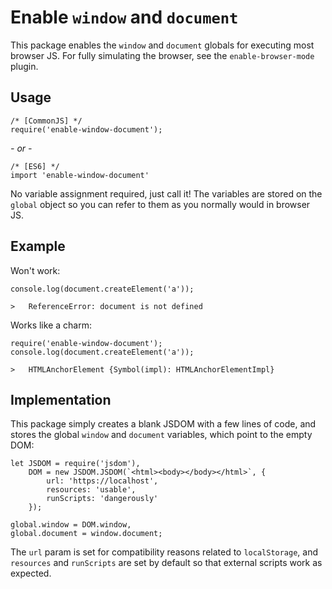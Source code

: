 # Enable `window` and `document`
This package enables the `window` and `document` globals for executing most browser JS.  For fully simulating the browser, see the `enable-browser-mode` plugin.

## Usage
```
/* [CommonJS] */
require('enable-window-document');
```
*- or -*
```
/* [ES6] */
import 'enable-window-document'
```

No variable assignment required, just call it!  The variables are stored on the `global` object so you can refer to them as you normally would in browser JS.

## Example
Won't work:

```
console.log(document.createElement('a'));

>   ReferenceError: document is not defined
```

Works like a charm:
```
require('enable-window-document');
console.log(document.createElement('a'));

>   HTMLAnchorElement {Symbol(impl): HTMLAnchorElementImpl}
```

## Implementation
This package simply creates a blank JSDOM with a few lines of code, and stores the global `window` and `document` variables, which point to the empty DOM:

```
let JSDOM = require('jsdom'),
    DOM = new JSDOM.JSDOM(`<html><body></body></html>`, {
        url: 'https://localhost',
        resources: 'usable',
        runScripts: 'dangerously'
    });

global.window = DOM.window,
global.document = window.document;
```

The `url` param is set for compatibility reasons related to `localStorage`, and `resources` and `runScripts` are set by default so that external scripts work as expected.